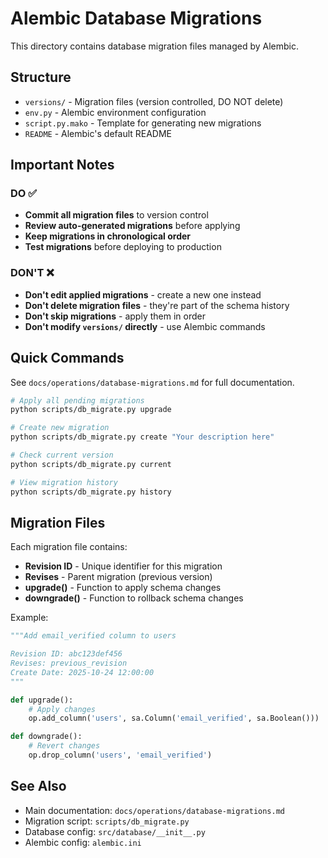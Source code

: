 # Alembic Database Migrations

This directory contains database migration files managed by Alembic.

## Structure

- `versions/` - Migration files (version controlled, DO NOT delete)
- `env.py` - Alembic environment configuration
- `script.py.mako` - Template for generating new migrations
- `README` - Alembic's default README

## Important Notes

### DO ✅

- **Commit all migration files** to version control
- **Review auto-generated migrations** before applying
- **Keep migrations in chronological order**
- **Test migrations** before deploying to production

### DON'T ❌

- **Don't edit applied migrations** - create a new one instead
- **Don't delete migration files** - they're part of the schema history
- **Don't skip migrations** - apply them in order
- **Don't modify `versions/` directly** - use Alembic commands

## Quick Commands

See `docs/operations/database-migrations.md` for full documentation.

```bash
# Apply all pending migrations
python scripts/db_migrate.py upgrade

# Create new migration
python scripts/db_migrate.py create "Your description here"

# Check current version
python scripts/db_migrate.py current

# View migration history
python scripts/db_migrate.py history
```

## Migration Files

Each migration file contains:

- **Revision ID** - Unique identifier for this migration
- **Revises** - Parent migration (previous version)
- **upgrade()** - Function to apply schema changes
- **downgrade()** - Function to rollback schema changes

Example:

```python
"""Add email_verified column to users

Revision ID: abc123def456
Revises: previous_revision
Create Date: 2025-10-24 12:00:00
"""

def upgrade():
    # Apply changes
    op.add_column('users', sa.Column('email_verified', sa.Boolean()))

def downgrade():
    # Revert changes
    op.drop_column('users', 'email_verified')
```

## See Also

- Main documentation: `docs/operations/database-migrations.md`
- Migration script: `scripts/db_migrate.py`
- Database config: `src/database/__init__.py`
- Alembic config: `alembic.ini`
